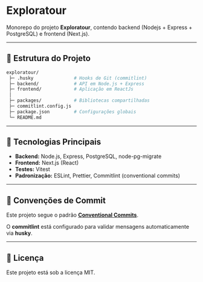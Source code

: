 # Exploratour

Monorepo do projeto **Exploratour**, contendo backend (Nodejs + Express + PostgreSQL) e frontend (Next.js).

---

## 📂 Estrutura do Projeto

```bash
exploratour/
 ├─ .husky               # Hooks de Git (commitlint)
 ├─ backend/             # API em Node.js + Express
 ├─ frontend/            # Aplicação em ReactJs   
 │   
 ├─ packages/            # Bibliotecas compartilhadas
 ├─ commitlint.config.js
 ├─ package.json         # Configurações globais 
 └─ README.md
```

---

## 🚀 Tecnologias Principais

* **Backend:** Node.js, Express, PostgreSQL, node-pg-migrate
* **Frontend:** Next.js (React)
* **Testes:** Vitest
* **Padronização:** ESLint, Prettier, Commitlint (conventional commits)


---

## 🧹 Convenções de Commit

Este projeto segue o padrão **[Conventional Commits](https://www.conventionalcommits.org/)**.

O **commitlint** está configurado para validar mensagens automaticamente via **husky**.


---

## 📝 Licença

Este projeto está sob a licença MIT.
